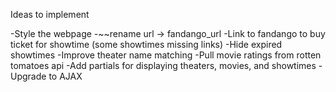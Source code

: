 Ideas to implement

-Style the webpage
-~~rename url -> fandango_url
-Link to fandango to buy ticket for showtime (some showtimes missing links)
-Hide expired showtimes
-Improve theater name matching
-Pull movie ratings from rotten tomatoes api
-Add partials for displaying theaters, movies, and showtimes
-Upgrade to AJAX
